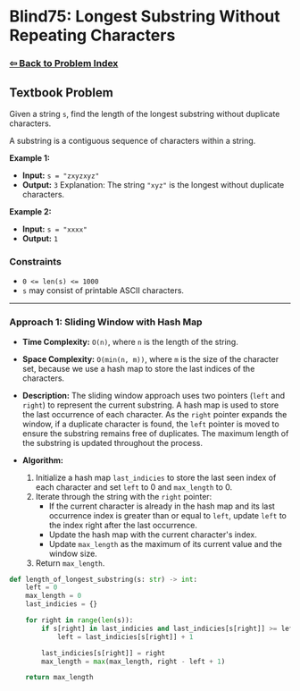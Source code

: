 # Blind75: Longest Substring Without Repeating Characters

### [⇦ Back to Problem Index](../../index.md)

## Textbook Problem

Given a string `s`, find the length of the longest substring without duplicate characters.

A substring is a contiguous sequence of characters within a string.

**Example 1:**

-   **Input:** `s = "zxyzxyz"`
-   **Output:** `3`
    Explanation: The string `"xyz"` is the longest without duplicate characters.

**Example 2:**

-   **Input:** `s = "xxxx"`
-   **Output:** `1`

### Constraints

-   `0 <= len(s) <= 1000`
-   `s` may consist of printable ASCII characters.

---

### Approach 1: Sliding Window with Hash Map

-   **Time Complexity:** `O(n)`, where `n` is the length of the string.
-   **Space Complexity:** `O(min(n, m))`, where `m` is the size of the character set, because we use a hash map to store the last indices of the characters.
-   **Description:** The sliding window approach uses two pointers (`left` and `right`) to represent the current substring. A hash map is used to store the last occurrence of each character. As the `right` pointer expands the window, if a duplicate character is found, the `left` pointer is moved to ensure the substring remains free of duplicates. The maximum length of the substring is updated throughout the process.
-   **Algorithm:**

    1. Initialize a hash map `last_indicies` to store the last seen index of each character and set `left` to 0 and `max_length` to 0.
    2. Iterate through the string with the `right` pointer:
        - If the current character is already in the hash map and its last occurrence index is greater than or equal to `left`, update `left` to the index right after the last occurrence.
        - Update the hash map with the current character's index.
        - Update `max_length` as the maximum of its current value and the window size.
    3. Return `max_length`.

```python
def length_of_longest_substring(s: str) -> int:
	left = 0
	max_length = 0
	last_indicies = {}

	for right in range(len(s)):
		if s[right] in last_indicies and last_indicies[s[right]] >= left:
			left = last_indicies[s[right]] + 1

		last_indicies[s[right]] = right
		max_length = max(max_length, right - left + 1)

	return max_length
```
